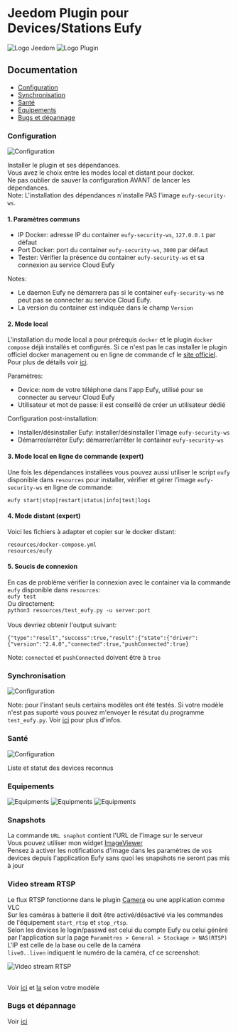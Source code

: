 # Jeedom Plugin pour Devices/Stations Eufy

![Logo Jeedom](../images/jeedom.png)
![Logo Plugin](../images/eufy.png)

## Documentation
- [Configuration](#configuration)
- [Synchronisation](#synchronisation)
- [Santé](#health)
- [Equipements](#equipments)
- [Bugs et dépannage](#troubleshooting)

### Configuration
![Configuration](../images/eufy3.png)

Installer le plugin et ses dépendances.
<br>Vous avez le choix entre les modes local et distant pour docker.
<br>Ne pas oublier de sauver la configuration AVANT de lancer les dépendances.
<br>Note: L'installation des dépendances n'installe PAS l'image `eufy-security-ws`.

#### 1. Paramètres communs
- IP Docker: adresse IP du container `eufy-security-ws`, `127.0.0.1` par défaut
- Port Docker: port du container `eufy-security-ws`, `3000` par défaut
- Tester: Vérifier la présence du container `eufy-security-ws` et sa connexion au service Cloud Eufy

Notes:
- Le daemon Eufy ne démarrera pas si le container `eufy-security-ws` ne peut pas se connecter au service Cloud Eufy.
- La version du container est indiquée dans le champ `Version`

#### 2. Mode local
L'installation du mode local a pour prérequis `docker` et le plugin `docker compose` déjà installés et configurés.
Si ce n'est pas le cas installer le plugin officiel docker management ou en ligne de commande 
cf le [site officiel](https://docs.docker.com/engine/install/debian). 
Pour plus de détails voir [ici](../../README.md#Troubleshooting).

Paramètres:
- Device: nom de votre téléphone dans l'app Eufy, utilisé pour se connecter au serveur Cloud Eufy
- Utilisateur et mot de passe: il est conseillé de créer un utilisateur dédié

Configuration post-installation:

- Installer/désinstaller Eufy: installer/désinstaller l'image `eufy-security-ws`
- Démarrer/arrêter Eufy: démarrer/arrêter le container `eufy-security-ws`

#### 3. Mode local en ligne de commande (expert)
Une fois les dépendances installées vous pouvez aussi utiliser le script `eufy` disponible dans `resources`
pour installer, vérifier et gérer l'image `eufy-security-ws` en ligne de commande:

`eufy start|stop|restart|status|info|test|logs`

#### 4. Mode distant (expert)

Voici les fichiers à adapter et copier sur le docker distant:
```
resources/docker-compose.yml
resources/eufy
```

####  5. Soucis de connexion
En cas de problème vérifier la connexion avec le container via la commande `eufy` disponible dans `resources`:
<br>`eufy test`
<br>Ou directement:
<br>`python3 resources/test_eufy.py -u server:port`
<br>
<br> Vous devriez obtenir l'output suivant:
```
{"type":"result","success":true,"result":{"state":{"driver":{"version":"2.4.0","connected":true,"pushConnected":true}
```

Note: `connected` et `pushConnected` doivent être à `true`

### Synchronisation
![Configuration](../images/eufy2.png)

Note: pour l'instant seuls certains modèles ont été testés. Si votre modèle n'est pas suporté vous pouvez 
m'envoyer le résutat du programme `test_eufy.py`. Voir [ici](../../README.md#Tested) pour plus d'infos.

### Santé
![Configuration](../images/eufy1.png)

Liste et statut des devices reconnus 

### Equipements
![Equipments](../images/eufy4.png)
![Equipments](../images/eufy5.png)
![Equipments](../images/eufy6.png)

### Snapshots
La commande `URL snaphot` contient l'URL de l'image sur le serveur
<br> Vous pouvez utiliser mon widget [ImageViewer](https://github.com/lxrootard/widgets_v4)
<br> Pensez à activer les notifications d'image dans les paramètres de vos devices depuis l'application Eufy sans quoi les snapshots ne seront pas mis à jour


### Video stream RTSP
Le flux RTSP fonctionne dans le plugin [Camera](https://doc.jeedom.com/fr_FR/plugins/security/camera) ou une application comme VLC
<br>Sur les caméras à batterie il doit être activé/désactivé via les commandes de l'équipement `start_rtsp` et `stop_rtsp`.
<br>Selon les devices le login/passwd est celui du compte Eufy ou celui généré par l'application sur la page
`Paramètres > General > Stockage > NAS(RTSP)`
<br>L'IP est celle de la base ou celle de la caméra 
<br>`live0..liven` indiquent le numéro de la caméra, cf ce screenshot:

![Video stream RTSP](../images/camera_plugin.jpg)

<br>Voir [ici](https://camlytics.com/camera/eufy) et [la](https://support.eufy.com/s/article/Using-NAS-Storage-Step-by-Step) selon votre modèle

### Bugs et dépannage
Voir [ici](../../README.md#Troubleshooting)
